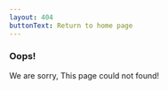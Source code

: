 ```yaml
---
layout: 404
buttonText: Return to home page
---
```

### Oops!
We are sorry, This page could not found!
